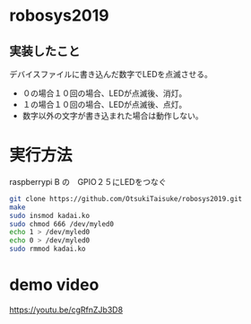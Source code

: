 # robosys2019

## 実装したこと  
デバイスファイルに書き込んだ数字でLEDを点滅させる。    
* ０の場合１０回の場合、LEDが点滅後、消灯。  
* １の場合１０回の場合、LEDが点滅後、点灯。  
* 数字以外の文字が書き込まれた場合は動作しない。  　　

# 実行方法
raspberrypi B の　GPIO２５にLEDをつなぐ
 ```bash
git clone https://github.com/OtsukiTaisuke/robosys2019.git
make
sudo insmod kadai.ko
sudo chmod 666 /dev/myled0
echo 1 > /dev/myled0
echo 0 > /dev/myled0
sudo rmmod kadai.ko
```
# demo video
https://youtu.be/cgRfnZJb3D8
